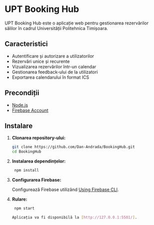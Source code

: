 # UPT Booking Hub

UPT Booking Hub este o aplicație web pentru gestionarea rezervărilor sălilor în cadrul Universității Politehnica Timișoara.

## Caracteristici
- Autentificare și autorizare a utilizatorilor
- Rezervări unice și recurente
- Vizualizarea rezervărilor într-un calendar
- Gestionarea feedback-ului de la utilizatori
- Exportarea calendarului în format ICS

## Precondiții

- [Node.js](https://nodejs.org/en)
- [Firebase Account](https://firebase.google.com/)

## Instalare

1. **Clonarea repository-ului:**

   ```bash
   git clone https://github.com/Dan-Andrada/BookingHub.git
   cd BookingHub

2. **Instalarea dependințelor:**

   ```bash
    npm install

3. **Configurarea Firebase:**

    Configurează Firebase utilizând [Using Firebase CLI](https://firebase.google.com/docs/web/setup).

4. **Rulare:**

   ```bash
    npm start      

   Aplicația va fi disponibilă la [http://127.0.0.1:5501/].
